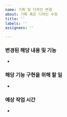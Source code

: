 ```yaml
---
name: 기획 및 디자인 변경
about: 기획 혹은 디자인 수정
title: ''
labels: ''
assignees: ''

---
```


### 변경된 해당 내용 및 기능
-

### 해당 기능 구현을 위해 할 일
- 

### 예상 작업 시간
-
